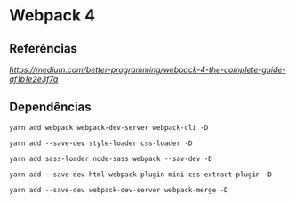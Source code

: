 # Webpack 4

## Referências

_https://medium.com/better-programming/webpack-4-the-complete-guide-af1b1e2e3f7a_

## Dependências

```
yarn add webpack webpack-dev-server webpack-cli -D

yarn add --save-dev style-loader css-loader -D

yarn add sass-loader node-sass webpack --sav-dev -D

yarn add --save-dev html-webpack-plugin mini-css-extract-plugin -D

yarn add --save-dev webpack-dev-server webpack-merge -D

```
